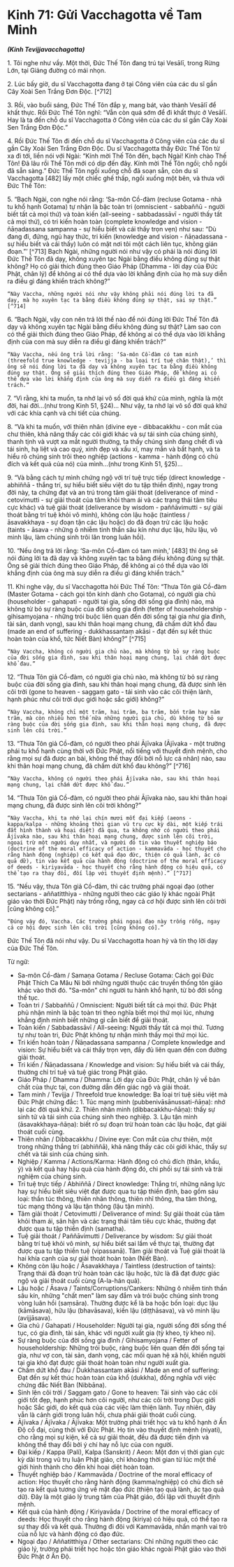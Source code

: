 # Kinh 71: Gửi Vacchagotta về Tam Minh
***(Kinh Tevijjavacchagotta)***

1\.  Tôi nghe như vầy. Một thời, Đức Thế Tôn đang trú tại Vesālī, trong Rừng Lớn, tại Giảng đường có mái nhọn.

2\.  Lúc bấy giờ, du sĩ Vacchagotta đang ở tại Công viên của các du sĩ gần Cây Xoài Sen Trắng Đơn Độc. [^712]

3\.  Rồi, vào buổi sáng, Đức Thế Tôn đắp y, mang bát, vào thành Vesālī để khất thực. Rồi Đức Thế Tôn nghĩ: “Vẫn còn quá sớm để đi khất thực ở Vesālī. Hay là ta đến chỗ du sĩ Vacchagotta ở Công viên của các du sĩ gần Cây Xoài Sen Trắng Đơn Độc.”

4\.  Rồi Đức Thế Tôn đi đến chỗ du sĩ Vacchagotta ở Công viên của các du sĩ gần Cây Xoài Sen Trắng Đơn Độc. Du sĩ Vacchagotta thấy Đức Thế Tôn từ xa đi tới, liền nói với Ngài: “Kính mời Thế Tôn đến, bạch Ngài! Kính chào Thế Tôn! Đã lâu rồi Thế Tôn mới có dịp đến đây. Kính mời Thế Tôn ngồi; chỗ ngồi đã sẵn sàng.” Đức Thế Tôn ngồi xuống chỗ đã soạn sẵn, còn du sĩ Vacchagotta [482] lấy một chiếc ghế thấp, ngồi xuống một bên, và thưa với Đức Thế Tôn:

5\.  “Bạch Ngài, con nghe nói rằng: ‘Sa-môn Cồ-đàm (recluse Gotama - nhà tu khổ hạnh Gotama) tự nhận là bậc toàn tri (omniscient - sabbaññū - người biết tất cả mọi thứ) và toàn kiến (all-seeing - sabbadassāvī - người thấy tất cả mọi thứ), có tri kiến hoàn toàn (complete knowledge and vision - ñāṇadassana sampanna - sự hiểu biết và cái thấy trọn vẹn) như sau: “Dù đang đi, đứng, ngủ hay thức, tri kiến (knowledge and vision - ñāṇadassana - sự hiểu biết và cái thấy) luôn có mặt nơi tôi một cách liên tục, không gián đoạn.”’ [^713] Bạch Ngài, những người nói như vậy có phải là nói đúng lời Đức Thế Tôn đã dạy, không xuyên tạc Ngài bằng điều không đúng sự thật không? Họ có giải thích đúng theo Giáo Pháp (Dhamma - lời dạy của Đức Phật, chân lý) để không ai có thể dựa vào lời khẳng định của họ mà suy diễn ra điều gì đáng khiển trách không?”

    “Này Vaccha, những người nói như vậy không phải nói đúng lời ta đã dạy, mà họ xuyên tạc ta bằng điều không đúng sự thật, sai sự thật.” [^714]

6\.  “Bạch Ngài, vậy con nên trả lời thế nào để nói đúng lời Đức Thế Tôn đã dạy và không xuyên tạc Ngài bằng điều không đúng sự thật? Làm sao con có thể giải thích đúng theo Giáo Pháp, để không ai có thể dựa vào lời khẳng định của con mà suy diễn ra điều gì đáng khiển trách?”

    “Này Vaccha, nếu ông trả lời rằng: ‘Sa-môn Cồ-đàm có tam minh (threefold true knowledge - tevijja - ba loại trí tuệ chân thật),’ thì ông sẽ nói đúng lời ta đã dạy và không xuyên tạc ta bằng điều không đúng sự thật. Ông sẽ giải thích đúng theo Giáo Pháp, để không ai có thể dựa vào lời khẳng định của ông mà suy diễn ra điều gì đáng khiển trách.”

7\.  “Vì rằng, khi ta muốn, ta nhớ lại vô số đời quá khứ của mình, nghĩa là một đời, hai đời...(như trong Kinh 51, §24)... Như vậy, ta nhớ lại vô số đời quá khứ với các khía cạnh và chi tiết của chúng.

8\.  “Và khi ta muốn, với thiên nhãn (divine eye - dibbacakkhu - con mắt của chư thiên, khả năng thấy các cõi giới khác và sự tái sinh của chúng sinh), thanh tịnh và vượt xa mắt người thường, ta thấy chúng sinh đang chết đi và tái sinh, hạ liệt và cao quý, xinh đẹp và xấu xí, may mắn và bất hạnh, và ta hiểu rõ chúng sinh trôi theo nghiệp (actions - kamma - hành động có chủ đích và kết quả của nó) của mình...(như trong Kinh 51, §25)...

9\.  “Và bằng cách tự mình chứng ngộ với trí tuệ trực tiếp (direct knowledge - abhiññā - thắng trí, sự hiểu biết siêu việt do tu tập thiền định), ngay trong đời này, ta chứng đạt và an trú trong tâm giải thoát (deliverance of mind - cetovimutti - sự giải thoát của tâm khỏi tham ái và các trạng thái tâm tiêu cực khác) và tuệ giải thoát (deliverance by wisdom - paññāvimutti - sự giải thoát bằng trí tuệ khỏi vô minh), không còn lậu hoặc (taintless / āsavakkhaya - sự đoạn tận các lậu hoặc) do đã đoạn trừ các lậu hoặc (taints - āsava - những ô nhiễm tinh thần sâu kín như dục lậu, hữu lậu, vô minh lậu, làm chúng sinh trôi lăn trong luân hồi).

10\. “Nếu ông trả lời rằng: ‘Sa-môn Cồ-đàm có tam minh,’ [483] thì ông sẽ nói đúng lời ta đã dạy và không xuyên tạc ta bằng điều không đúng sự thật. Ông sẽ giải thích đúng theo Giáo Pháp, để không ai có thể dựa vào lời khẳng định của ông mà suy diễn ra điều gì đáng khiển trách.”

11\. Khi nghe vậy, du sĩ Vacchagotta hỏi Đức Thế Tôn: “Thưa Tôn giả Cồ-đàm (Master Gotama - cách gọi tôn kính dành cho Gotama), có người gia chủ (householder - gahapati - người tại gia, sống đời sống gia đình) nào, mà không từ bỏ sự ràng buộc của đời sống gia đình (fetter of householdership - gihisamyojana - những trói buộc liên quan đến đời sống tại gia như gia đình, tài sản, danh vọng), sau khi thân hoại mạng chung, đã chấm dứt khổ đau (made an end of suffering - dukkhassantaṃ akāsi - đạt đến sự kết thúc hoàn toàn của khổ, tức Niết Bàn) không?” [^715]

    “Này Vaccha, không có người gia chủ nào, mà không từ bỏ sự ràng buộc của đời sống gia đình, sau khi thân hoại mạng chung, lại chấm dứt được khổ đau.”

12\. “Thưa Tôn giả Cồ-đàm, có người gia chủ nào, mà không từ bỏ sự ràng buộc của đời sống gia đình, sau khi thân hoại mạng chung, đã được sinh lên cõi trời (gone to heaven - saggaṃ gato - tái sinh vào các cõi thiện lành, hạnh phúc như cõi trời dục giới hoặc sắc giới) không?”

    “Này Vaccha, không chỉ một trăm, hai trăm, ba trăm, bốn trăm hay năm trăm, mà còn nhiều hơn thế nữa những người gia chủ, dù không từ bỏ sự ràng buộc của đời sống gia đình, sau khi thân hoại mạng chung, đã được sinh lên cõi trời.”

13\. “Thưa Tôn giả Cồ-đàm, có người theo phái Ājīvaka (Ājīvaka - một trường phái tu khổ hạnh cùng thời với Đức Phật, nổi tiếng với thuyết định mệnh, cho rằng mọi sự đã được an bài, không thể thay đổi bởi nỗ lực cá nhân) nào, sau khi thân hoại mạng chung, đã chấm dứt khổ đau không?” [^716]

    “Này Vaccha, không có người theo phái Ājīvaka nào, sau khi thân hoại mạng chung, lại chấm dứt được khổ đau.”

14\. “Thưa Tôn giả Cồ-đàm, có người theo phái Ājīvaka nào, sau khi thân hoại mạng chung, đã được sinh lên cõi trời không?”

    “Này Vaccha, khi ta nhớ lại chín mươi mốt đại kiếp (aeons - kappa/kalpa - những khoảng thời gian vũ trụ cực kỳ dài, một kiếp trái đất hình thành và hoại diệt) đã qua, ta không nhớ có người theo phái Ājīvaka nào, sau khi thân hoại mạng chung, được sinh lên cõi trời, ngoại trừ một người duy nhất, và người đó tin vào thuyết nghiệp báo (doctrine of the moral efficacy of action - kammavāda - học thuyết cho rằng hành động (nghiệp) có kết quả đạo đức, thiện có quả lành, ác có quả dữ), tin vào kết quả của hành động (doctrine of the moral efficacy of deeds - kiriyavāda - học thuyết cho rằng hành động có hiệu quả, có thể tạo ra thay đổi, đối lập với thuyết định mệnh).” [^717]

15\. “Nếu vậy, thưa Tôn giả Cồ-đàm, thì các trường phái ngoại đạo (other sectarians - aññatitthiya - những người theo các giáo lý khác ngoài Phật giáo vào thời Đức Phật) này trống rỗng, ngay cả cơ hội được sinh lên cõi trời [cũng không có].”

    “Đúng vậy đó, Vaccha. Các trường phái ngoại đạo này trống rỗng, ngay cả cơ hội được sinh lên cõi trời [cũng không có].”

Đức Thế Tôn đã nói như vậy. Du sĩ Vacchagotta hoan hỷ và tín thọ lời dạy của Đức Thế Tôn.

<!--pg-->
Từ ngữ:
- Sa-môn Cồ-đàm / Samaṇa Gotama / Recluse Gotama: Cách gọi Đức Phật Thích Ca Mâu Ni bởi những người thuộc các truyền thống tôn giáo khác vào thời đó. "Sa-môn" chỉ người tu hành khổ hạnh, từ bỏ đời sống thế tục.
- Toàn tri / Sabbaññū / Omniscient: Người biết tất cả mọi thứ. Đức Phật phủ nhận mình là bậc toàn tri theo nghĩa biết mọi thứ mọi lúc, nhưng khẳng định mình biết những gì cần biết để giải thoát.
- Toàn kiến / Sabbadassāvī / All-seeing: Người thấy tất cả mọi thứ. Tương tự như toàn tri, Đức Phật không tự nhận mình thấy mọi thứ mọi lúc.
- Tri kiến hoàn toàn / Ñāṇadassana sampanna / Complete knowledge and vision: Sự hiểu biết và cái thấy trọn vẹn, đầy đủ liên quan đến con đường giải thoát.
- Tri kiến / Ñāṇadassana / Knowledge and vision: Sự hiểu biết và cái thấy, thường chỉ trí tuệ và tuệ giác trong Phật giáo.
- Giáo Pháp / Dhamma / Dhamma: Lời dạy của Đức Phật, chân lý về bản chất của thực tại, con đường dẫn đến giác ngộ và giải thoát.
- Tam minh / Tevijja / Threefold true knowledge: Ba loại trí tuệ siêu việt mà Đức Phật chứng đắc: 1. Túc mạng minh (pubbenivāsānussati-ñāṇa): nhớ lại các đời quá khứ. 2. Thiên nhãn minh (dibbacakkhu-ñāṇa): thấy sự sinh tử và tái sinh của chúng sinh theo nghiệp. 3. Lậu tận minh (āsavakkhaya-ñāṇa): biết rõ sự đoạn trừ hoàn toàn các lậu hoặc, đạt giải thoát cuối cùng.
- Thiên nhãn / Dibbacakkhu / Divine eye: Con mắt của chư thiên, một trong những thắng trí (abhiññā), khả năng thấy các cõi giới khác, thấy sự chết và tái sinh của chúng sinh.
- Nghiệp / Kamma / Actions/Karma: Hành động có chủ đích (thân, khẩu, ý) và kết quả hay hậu quả của hành động đó, chi phối sự tái sinh và trải nghiệm của chúng sinh.
- Trí tuệ trực tiếp / Abhiññā / Direct knowledge: Thắng trí, những năng lực hay sự hiểu biết siêu việt đạt được qua tu tập thiền định, bao gồm sáu loại: thần túc thông, thiên nhãn thông, thiên nhĩ thông, tha tâm thông, túc mạng thông và lậu tận thông (lậu tận minh).
- Tâm giải thoát / Cetovimutti / Deliverance of mind: Sự giải thoát của tâm khỏi tham ái, sân hận và các trạng thái tâm tiêu cực khác, thường đạt được qua tu tập thiền định (samatha).
- Tuệ giải thoát / Paññāvimutti / Deliverance by wisdom: Sự giải thoát bằng trí tuệ khỏi vô minh, sự hiểu biết sai lầm về thực tại, thường đạt được qua tu tập thiền tuệ (vipassanā). Tâm giải thoát và Tuệ giải thoát là hai khía cạnh của sự giải thoát hoàn toàn (Niết Bàn).
- Không còn lậu hoặc / Āsavakkhaya / Taintless (destruction of taints): Trạng thái đã đoạn trừ hoàn toàn các lậu hoặc, tức là đã đạt được giác ngộ và giải thoát cuối cùng (A-la-hán quả).
- Lậu hoặc / Āsava / Taints/Corruptions/Cankers: Những ô nhiễm tinh thần sâu kín, những "chất men" làm say đắm và trói buộc chúng sinh trong vòng luân hồi (saṃsāra). Thường được kể là ba hoặc bốn loại: dục lậu (kāmāsava), hữu lậu (bhavāsava), kiến lậu (diṭṭhāsava), và vô minh lậu (avijjāsava).
- Gia chủ / Gahapati / Householder: Người tại gia, người sống đời sống thế tục, có gia đình, tài sản, khác với người xuất gia (tỳ kheo, tỳ kheo ni).
- Sự ràng buộc của đời sống gia đình / Gihisamyojana / Fetter of householdership: Những trói buộc, ràng buộc liên quan đến đời sống tại gia, như vợ con, tài sản, danh vọng, các mối quan hệ xã hội, khiến người tại gia khó đạt được giải thoát hoàn toàn như người xuất gia.
- Chấm dứt khổ đau / Dukkhassantaṃ akāsi / Made an end of suffering: Đạt đến sự kết thúc hoàn toàn của khổ (dukkha), đồng nghĩa với việc chứng đắc Niết Bàn (Nibbāna).
- Sinh lên cõi trời / Saggaṃ gato / Gone to heaven: Tái sinh vào các cõi giới tốt đẹp, hạnh phúc hơn cõi người, như các cõi trời trong Dục giới hoặc Sắc giới, do kết quả của các việc làm thiện lành. Tuy nhiên, đây vẫn là cảnh giới trong luân hồi, chưa phải giải thoát cuối cùng.
- Ājīvaka / Ājīvaka / Ājīvaka: Một trường phái triết học và tu khổ hạnh ở Ấn Độ cổ đại, cùng thời với Đức Phật. Họ tin vào thuyết định mệnh (niyati), cho rằng mọi sự kiện, kể cả sự giải thoát, đều đã được tiền định và không thể thay đổi bởi ý chí hay nỗ lực của con người.
- Đại kiếp / Kappa (Pali), Kalpa (Sanskrit) / Aeon: Một đơn vị thời gian cực kỳ dài trong vũ trụ luận Phật giáo, chỉ khoảng thời gian từ lúc một thế giới hình thành cho đến khi hoại diệt hoàn toàn.
- Thuyết nghiệp báo / Kammavāda / Doctrine of the moral efficacy of action: Học thuyết cho rằng hành động (kamma/nghiệp) có chủ đích sẽ tạo ra kết quả tương ứng về mặt đạo đức (thiện tạo quả lành, ác tạo quả dữ). Đây là một giáo lý trung tâm của Phật giáo, đối lập với thuyết định mệnh.
- Kết quả của hành động / Kiriyavāda / Doctrine of the moral efficacy of deeds: Học thuyết cho rằng hành động (kiriya) có hiệu quả, có thể tạo ra sự thay đổi và kết quả. Thường đi đôi với Kammavāda, nhấn mạnh vai trò của nỗ lực và hành động có đạo đức.
- Ngoại đạo / Aññatitthiya / Other sectarians: Chỉ những người theo các giáo lý, trường phái triết học hoặc tôn giáo khác ngoài Phật giáo vào thời Đức Phật ở Ấn Độ.